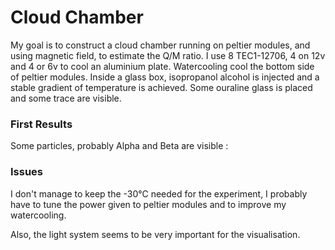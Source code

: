 # Cloud Chamber

My goal is to construct a cloud chamber running on peltier modules, and using magnetic field, to estimate the Q/M ratio.
I use 8 TEC1-12706, 4 on 12v and 4 or 6v to cool an aluminium plate. Watercooling cool the bottom side of peltier modules. 
Inside a glass box, isopropanol alcohol is injected and a stable gradient of temperature is achieved.
Some ouraline glass is placed and some trace are visible.

### First Results
Some particles, probably Alpha and Beta are visible :



### Issues
I don't manage to keep the -30°C needed for the experiment, I probably have to tune the power given to peltier modules and to improve my watercooling. 

Also, the light system seems to be very important for the visualisation.
